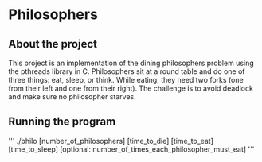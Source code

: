 # Philosophers
## About the project
  This project is an implementation of the dining philosophers problem using the pthreads library in C.
  Philosophers sit at a round table and do one of three things: eat, sleep, or think. While eating, they need two forks (one from their left and one from their right).
  The challenge is to avoid deadlock and make sure no philosopher starves.
## Running the program
  '''
  ./philo [number_of_philosophers] [time_to_die] [time_to_eat] [time_to_sleep] [optional: number_of_times_each_philosopher_must_eat]
  '''
